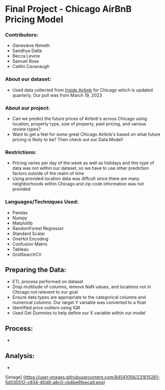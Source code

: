 # **Final Project - Chicago AirBnB Pricing Model**

### **Contributors**:

* Genevieve Nimeth
* Sandhya Datla
* Becca Levine
* Samuel Rose
* Caitlin Cavanaugh

### **About our dataset**:

* Used data collected from [Inside Airbnb](http://insideairbnb.com/get-the-data/) for Chicago which is updated quarterly. Our pull was from March 19, 2023	
	
	        
 ### **About our project**:

* Can we predict the future prices of Airbnb's across Chicago using location, property type, size of property,  past pricing, and various review types?
* Want to get a feel for some great Chicago Airbnb's based on what future pricing is likely to be? Then check out our Data Model!

### **Restrictions**:
* Pricing varies per day of the week as well as holidays and this type of data was not within our dataset, so we have to use other prediction factors outside of the realm of time
* Using provided location data was diffcult since there are many neighborhoods within Chicago and zip code 		information was not provided

### **Languages/Techniques Used**:
* Pandas
* Numpy
* Matplotlib
* RandomForest Regressor
* Standard Scalar
* OneHot Encoding
* Confusion Matrix
* Tableau
* GridSearchCV
	

## **Preparing the Data**:
* ETL process performed on dataset 
* Drop multitude of columns, remove NaN values, and locations not in Chicago not relevent to our goal
* Ensure data types are appropriate to the categorical columns and numerical columns. Our target Y variable was 	converted to a float
* Identified price outliers using IQR 
* Used Get Dummies to help define our X variable within our model

## **Process:**
* 

## **Analysis:**
* 



![image] (https://user-images.githubusercontent.com/84541056/231615261-5d030512-c834-40d8-a8c0-cb4be6feeca9.png)



	 
